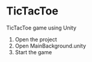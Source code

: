 # TicTacToe
TicTacToe game using Unity 
1. Open the project
2. Open MainBackground.unity
3. Start the game 
